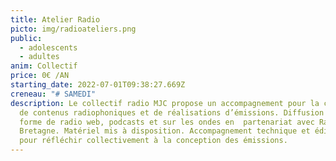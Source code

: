 ```yaml
---
title: Atelier Radio
picto: img/radioateliers.png
public:
  - adolescents
  - adultes
anim: Collectif
price: 0€ /AN
starting_date: 2022-07-01T09:38:27.669Z
creneau: "# SAMEDI"
description: Le collectif radio MJC propose un accompagnement pour la création
  de contenus radiophoniques et de réalisations d’émissions. Diffusion sous
  forme de radio web, podcasts et sur les ondes en  partenariat avec Radio Nord
  Bretagne. Matériel mis à disposition. Accompagnement technique et éditorial
  pour réfléchir collectivement à la conception des émissions.
---
```


